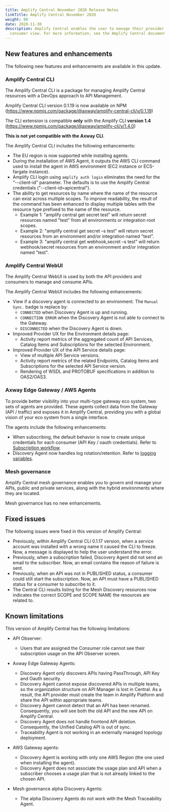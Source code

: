 ```yaml
---
title: Amplify Central November 2020 Release Notes
linkTitle: Amplify Central November 2020
weight: 90
date: 2020-11-30
description: Amplify Central enables the user to manage their provider /
  consumer view. For more information, see the Amplify Central documentation.
---
```

## New features and enhancements

The following new features and enhancements are available in this update.

### Amplify Central CLI

The Amplify Central CLI is a package for managing Amplify Central resources with a DevOps approach to API Management.

Amplify Central CLI version 0.1.19 is now available on NPM (<https://www.npmjs.com/package/@axway/amplify-central-cli/v/0.1.19>)

The CLI extension is compatible **only** with the Amplify CLI **version 1.4** (<https://www.npmjs.com/package/@axway/amplify-cli/v/1.4.0>)

**This is not yet compatible with the Axway CLI**.

The Amplify Central CLI includes the following enhancements:

* The EU region is now supported while installing agents.
* During the installation of AWS Agent, it outputs the AWS CLI command used to install the agent in AWS environment (EC2 instance or ECS-fargate instance).
* Amplify CLI login using `amplify auth login` eliminates the need for the  "--client-id" parameter.  The defaults is to use the Amplify Central credentials ("--client-id=apicentral").
* The ability to get resources by name where the name of the resource can exist across multiple scopes. To improve readability, the result of the command has been enhanced to display multiple tables with the resource type prefixed to the name of the resource.
  * Example 1:  "amplify central get secret test" will return secret resources named "test" from all environments or integration root scopes.
  * Example 2:  "amplify central get secret –s test" will return secret resources from an environment and/or integration named "test".
  * Example 3:  "amplify central get webhook,secret –s test" will return webhook/secret resources from an environment and/or integration named "test".

### Amplify Central WebUI

The Amplify Central WebUI is used by both the API providers and consumers to manage and consume APIs.

The Amplify Central WebUI includes the following enhancements:

* View if a discovery agent is connected to an environment. The `Manual Sync.` badge is replace by:
  * `CONNECTED` when Discovery Agent is up and running.
  * `CONNECTION ERROR` when the Discovery Agent is not able to connect to the Gateway.
  * `DISCONNECTED` when the Discovery Agent is down.
* Improved Provider UX for the Environment details page:
  * Activity report metrics of the aggregated count of API Services, Catalog Items and Subscriptions for the selected Environment.  
* Improved Provider UX of the API Service details page:
  * View of multiple API Service versions.
  * Activity report metrics of the related Endpoints, Catalog Items and Subscriptions for the selected API Service version.  
  * Rendering of WSDL and PROTOBUF specifications in addition to OAS2/OAS3.

### Axway Edge Gateway / AWS Agents

To provide better visibility into your multi-type gateway eco system, two sets of agents are provided. These agents collect data from the Gateway (API / traffic) and exposes it in Amplify Central, providing you with a global vision of your eco system from a single interface.

The agents include the following enhancements:

* When subscribing, the default behavior is now to create unique credentials for each consumer (API Key / oauth credentials). Refer to [Subscription workflow](/docs/connect-api-manager/subscription-for-the-consumer/).
* Discovery Agent now handles log rotation/retention. Refer to [logging variables](/docs/connect-api-manager/agent-variables/).

### Mesh governance

Amplify Central mesh governance enables you to govern and manage your APIs, public and private services, along with the hybrid environments where they are located.

Mesh governance has no new enhancements.

## Fixed issues

The following issues were fixed in this version of Amplify Central:

* Previously, within Amplify Central CLI 0.1.17 version, when a service account was installed with a wrong name it caused the CLI to freeze. Now, a message is displayed to help the user understand the error.
* Previously, when a subscription failed, Discovery Agent did not send an email to the subscriber. Now, an email contains the reason of failure is sent.
* Previously, when an API was not in PUBLISHED status, a consumer could still start the subscription. Now, an API must have a PUBLISHED status for a consumer to subscribe to it.
* The Central CLI results listing for the Mesh Discovery resources now indicates the correct SCOPE and SCOPE NAME the resources are related to.

## Known limitations

This version of Amplify Central has the following limitations:

* API Observer:

  * Users that are assigned the Consumer role cannot see their subscription usage on the API Observer screen.  

* Axway Edge Gateway Agents:

  * Discovery Agent only discovers APIs having PassThrough, API Key and Oauth security.
  * Discovery Agent cannot expose discovered APIs in multiple teams, so the organization structure on API Manager is lost in Central. As a result, the API provider must create the team in Amplify Platform and share the API within appropriate teams.
  * Discovery Agent cannot detect that an API has been renamed. Consequently, you will see both the old API and the new API on Amplify Central.
  * Discovery Agent does not handle frontend API deletion. Consequently, the Unified Catalog API is out of sync.
  * Traceability Agent is not working in an externally managed topology deployment.

* AWS Gateway agents:

  * Discovery Agent is working with only one AWS Region (the one used when installing the agent).
  * Discovery Agent does not associate the usage plan and API when a subscriber chooses a usage plan that is not already linked to the chosen API.

* Mesh governance alpha Discovery Agents:

  * The alpha Discovery Agents do not work with the Mesh Traceability Agent.
